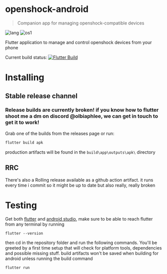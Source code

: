 # openshock-android
> Companion app for managing openshock-compatible devices
>
> 
![lang](https://img.shields.io/badge/Flutter-02569B?style=for-the-badge&logo=flutter&logoColor=white) ![os1](https://img.shields.io/badge/Android-3DDC84?style=for-the-badge&logo=android&logoColor=white)


Flutter application to manage and control openshock devices from your phone

Current build status:  [![Flutter Build](https://github.com/NotLugozzi/openshock-android/actions/workflows/main.yml/badge.svg)](https://github.com/NotLugozzi/openshock-android/actions/workflows/main.yml)

# Installing
## Stable release channel
### **Release builds are currently broken! if you know how to flutter shoot me a dm on discord @olbiaphlee, we can get in touch to get it to work!**
Grab one of the builds from the releases page or run:
```bash
flutter build apk
```

production artifacts will be found in the `build\app\outputs\apk\` directory

## RRC
There's also a Rolling release available as a github action artifact. it runs every time i commit so it might be up to date but also really, really broken

# Testing
Get both [flutter](https://flutter.dev/) and [android studio](https://developer.android.com/studio), make sure to be able to reach flutter from any terminal by running 

`flutter --version`

then cd in the repository folder and run the following commands. You'll be greeted by a first time setup that will check for platform tools, dependencies and possible missing stuff. build artifacts won't be saved when building for android unless running the build command

```bash
flutter run
```
